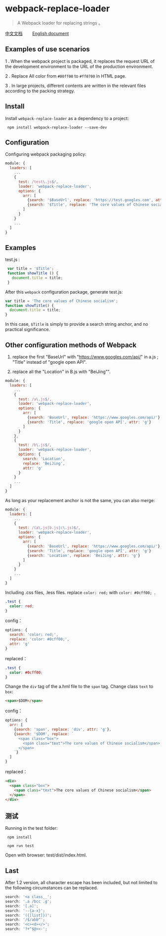 # webpack-replace-loader
> A Webpack loader for replacing strings 。

[中文文档](https://github.com/beautifulBoys/webpack-replace-loader)　　 [English document](https://github.com/beautifulBoys/webpack-replace-loader/tree/master/docs)

## Examples of use scenarios
1 . When the webpack project is packaged, it replaces the request URL of the development environment to the URL of the production environment.

2 . Replace All color from  `#00ff00` to  `#ff0700` in HTML page.

3 . In large projects, different contents are written in the relevant files according to the packing strategy.

## Install

Install `webpack-replace-loader` as a dependency to a project:
```shell
 npm install webpack-replace-loader --save-dev
```
## Configuration
Configuring webpack packaging policy:
```js
module: {
  loaders: [
    ...
    {
      test: /test\.js$/,
      loader: 'webpack-replace-loader',
      options: {
        arr: [
          {search: '$BaseUrl', replace: 'https://test.googles.com', attr: 'g'},
          {search: '$Title', replace: 'The core values of Chinese socialism', attr: 'g'}
        ]
      }
    }
    ...
  ]
}
```

## Examples
 test.js :
 ```js
  var title = '$Title';
  function showTitle () {
    document.title = title;
  }
 ```
 After this `webpack` configuration package, generate test.js:

```js
var title = 'The core values of Chinese socialism';
function showTitle() {
  document.title = title;
}
```
In this case, `$Title` is simply to provide a search string anchor, and no practical significance.

## Other configuration methods of Webpack

1. replace the first "BaseUrl" with "https://www.googles.com/api/" in a.js ; "Title" instead of "google open API".

2. replace all the "Location" in B.js with "BeiJing"".

```js
module: {
  loaders: [
    ...
    {
      test: /a\.js$/,
      loader: 'webpack-replace-loader',
      options: {
        arr: [
          {search: 'BaseUrl', replace: 'https://www.googles.com/api/'},
          {search: 'Title', replace: 'google open API', attr: 'g'}
        ]
      }
    },
    {
      test: /b\.js$/,
      loader: 'webpack-replace-loader',
      options: {
        search: 'Location',
        replace: 'BeiJing',
        attr: 'g'
      }
    }
    ...
  ]
}
```
As long as your replacement anchor is not the same, you can also merge:

```js
module: {
  loaders: [
    ...
    {
      test: /(a\.js|b.js|c\.js)$/,
      loader: 'webpack-replace-loader',
      options: {
        arr: [
          {search: 'BaseUrl', replace: 'https://www.googles.com/api/'},
          {search: 'Title', replace: 'google open API', attr: 'g'}
          {search: 'Location', replace: 'BeiJing', attr: 'g'}
        ]
      }
    }
    ...
  ]
}
```
Including .css files, .less files. replace `color: red;` with `color: #0cff00; `.
```css
.test {
  color: red;
}
```
config：
```js
options: {
  search: 'color: red;',
  replace: 'color: #0cff00;',
  attr: 'g'
}
```
replaced：
```css
.test {
  color: #0cff00;
}
```

Change the `div` tag of the a.hml file to the `span` tag. Change class `text` to `box`:

```html
<span>$DOM</span>
```
config：
```js
options: {
  arr: [
    {search: 'span', replace: 'div', attr: 'g'},
    {search: '$DOM', replace: `
      <span class="box">
        <span class="text">The core values of Chinese socialism</span>
      </span>
    `}
  ]
}
```

replaced：
```html
<div>
  <span class="box">
    <span class="text">The core values of Chinese socialism</span>
  </span>
</div>
```
## 测试
Running in the test folder:
```shell
 npm install
```
```shell
 npm run test
```
Open with browser: test/dist/index.html.


## Last
After 1.2 version, all character escape has been included, but not limited to the following circumstances can be replaced.
```js
search: '<a class__';
search: '.a /bcc .g';
search: '[.a]';
search: '--{a-x}';
search: '({[list]})';
search: '/$/abb^';
search: '<c><d></>';
search: '?+^$@><-';
```
